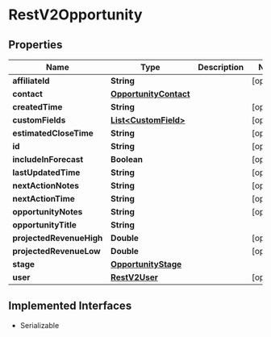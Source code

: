 

# RestV2Opportunity


## Properties

| Name | Type | Description | Notes |
|------------ | ------------- | ------------- | -------------|
|**affiliateId** | **String** |  |  [optional] |
|**contact** | [**OpportunityContact**](OpportunityContact.md) |  |  |
|**createdTime** | **String** |  |  [optional] |
|**customFields** | [**List&lt;CustomField&gt;**](CustomField.md) |  |  [optional] |
|**estimatedCloseTime** | **String** |  |  [optional] |
|**id** | **String** |  |  [optional] |
|**includeInForecast** | **Boolean** |  |  [optional] |
|**lastUpdatedTime** | **String** |  |  [optional] |
|**nextActionNotes** | **String** |  |  [optional] |
|**nextActionTime** | **String** |  |  [optional] |
|**opportunityNotes** | **String** |  |  [optional] |
|**opportunityTitle** | **String** |  |  |
|**projectedRevenueHigh** | **Double** |  |  [optional] |
|**projectedRevenueLow** | **Double** |  |  [optional] |
|**stage** | [**OpportunityStage**](OpportunityStage.md) |  |  |
|**user** | [**RestV2User**](RestV2User.md) |  |  [optional] |


## Implemented Interfaces

* Serializable


